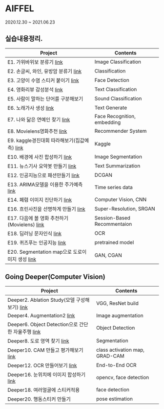 # AIFFEL 

2020.12.30 ~ 2021.06.23

## 실습내용정리.

| Project                                                      | Contents                    |
| ------------------------------------------------------------ | --------------------------- |
| E1. 가위바위보 분류기 [link](https://github.com/Ki8888/SSAC_E/blob/main/E-NODE1%20R_C_P.ipynb) | Image Classification        |
| E2. 손글씨, 와인, 유방암 분류기 [link](https://github.com/Ki8888/SSAC_E/tree/main/E2) | Classification              |
| E3. 고양이 수염 스티커 붙이기 [link](https://github.com/Ki8888/SSAC_E/tree/main/E3) | Face Detection              |
| E4. 영화리뷰 감성분석 [link](https://github.com/Ki8888/SSAC_E/tree/main/E4) | Text Classification         |
| E5. 사람이 말하는 단어를 구분해보기                          | Sound Classification        |
| E6.  노래가사 생성 [link](https://github.com/Ki8888/SSAC_E/tree/main/E6) | Text Generate               |
| E7. 나와 닮은 연예인 찾기 [link](https://github.com/Ki8888/SSAC_E/blob/main/ENODE7.%20face_ex.ipynb) | Face Recognition, embedding |
| E8. Movielens영화추천 [link](https://github.com/Ki8888/SSAC_E/blob/main/E-NODE8%20movie_ex.ipynb) | Recommender System          |
| E9. kaggle경진대회 따라해보기(집값예측) [link](https://github.com/Ki8888/SSAC_E/blob/main/E-NODE9%20kaggle_ex.ipynb) | Kaggle                      |
| E10. 배경에 사진 합성하기 [link](https://github.com/Ki8888/SSAC_E/blob/main/E-NODE10%20portrait%20mode_ex.ipynb) | Image Segmentation          |
| E11. 뉴스기사 요약봇 만들기 [link](https://github.com/Ki8888/SSAC_E/blob/main/E-NODE11%20news_ex.ipynb) | Text Summarization          |
| E12. 인공지능으로 패션만들기 [link](https://github.com/Ki8888/SSAC_E/blob/main/E-NODE12.%20Fashion_ex.ipynb) | DCGAN                       |
| E13. ARIMA모델을 이용한 주가예측 [link](https://github.com/Ki8888/SSAC_E/blob/main/E-NODE13%20stock_ex.ipynb) | Time series data            |
| E14. 폐렴 이미지 진단하기 [link](https://github.com/Ki8888/SSAC_E/blob/main/E-NODE14.%20pneumonia_ex.ipynb) | Computer Vision, CNN        |
| E16. 흐린사진을 선명하게 만들기 [link](https://github.com/Ki8888/SSAC_E/blob/main/E-NODE16%20clear_image_ex.ipynb) | Super-Resolution, SRGAN     |
| E17. 다음에 볼 영화 추천하기(Movielens) [link](https://github.com/Ki8888/SSAC_E/blob/main/E-NODE17%20next_moviepredict_ex.ipynb) | Session-Based Recommentaion |
| E18. 딥러닝 문자인식 [link](https://github.com/Ki8888/SSAC_E/blob/main/E-NODE18%20read_text_ex.ipynb) | OCR                         |
| E19. 퀴즈푸는 인공지능 [link](https://github.com/Ki8888/SSAC_E/blob/main/E-NODE19%20BERT_AI_ex.ipynb) | pretrained model            |
| E20. Segmentation map으로 도로이미지 생성 [link](https://github.com/Ki8888/SSAC_E/blob/main/E-NODE20%20CGAN_ex.ipynb) | GAN, CGAN                   |

## Going Deeper(Computer Vision)

| Project                                                      | Contents                       |
| ------------------------------------------------------------ | ------------------------------ |
| Deeper2. Ablation Study(모델 구성해보기) [link](https://github.com/Ki8888/SSAC_E/blob/main/deeper2_Resnet.ipynb) | VGG, ResNet build              |
| Deeper4. Augmentation2 [link](https://github.com/Ki8888/SSAC_E/blob/main/deeper4_aug.ipynb) | Image augmentation             |
| Deeper6. Object Detection으로 간단한 자율주행 [link](https://github.com/Ki8888/SSAC_E/blob/main/deeper6_driving_ex.ipynb) | Object Detection               |
| Deeper8. 도로 영역 찾기 [link](https://github.com/Ki8888/SSAC_E/blob/main/deeper8.road_detec_ex.ipynb) | Segmentation                   |
| Deeper10. CAM 만들고 평가해보기  [link](https://github.com/Ki8888/SSAC_E/blob/main/deeper10_cam_ex.ipynb) | class activation map, GRAD-CAM |
| Deeper12. OCR 만들어보기 [link](https://github.com/Ki8888/SSAC_E/blob/main/deeper12_ocrprac.ipynb) | End-to-End OCR                 |
| Deeper16. 눈위치에 이미지 합성하기 [link](https://github.com/Ki8888/SSAC_E/blob/main/deeper16_eye.ipynb) | opencv, face detection         |
| Deeper18. 여러얼굴에 스티커적용                              | face detection                 |
| Deeper20. 행동스티커 만들기                                  | pose estimation                |

